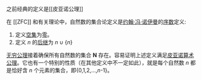 
之前经典的定义是[[皮亚诺公理]]

在 [[ZFC]] 和有关理论中，自然数的集合论定义是[约翰·冯·诺伊曼](https://zh.wikipedia.org/wiki/%E7%BA%A6%E7%BF%B0%C2%B7%E5%86%AF%C2%B7%E8%AF%BA%E4%BC%8A%E6%9B%BC "约翰·冯·诺伊曼")的[序数](https://zh.wikipedia.org/wiki/%E5%BA%8F%E6%95%B0 "序数")定义:

1. 定义[空集](https://zh.wikipedia.org/wiki/%E7%A9%BA%E9%9B%86 "空集")为[零](https://zh.wikipedia.org/wiki/%E9%9B%B6 "零")。
2. 定义 _n_ 的[后继](https://zh.wikipedia.org/wiki/%E5%BE%8C%E7%B9%BC%E5%87%BD%E6%95%B8 "后继函数")为 _n_ ∪ {_n_}

[无穷公理](https://zh.wikipedia.org/wiki/%E6%97%A0%E7%A9%B7%E5%85%AC%E7%90%86 "无穷公理")接着确保所有自然数的集合 **N** 存在。容易证明上述定义满足[皮亚诺算术公理](https://zh.wikipedia.org/wiki/%E7%9A%AE%E4%BA%9A%E8%AF%BA%E7%AE%97%E6%9C%AF%E5%85%AC%E7%90%86 "皮亚诺算术公理")。它也有一个特别的性质（在其他定义中不一定如此），就是每个自然数 _n_ 都是恰好含 _n_ 个元素的集合，即{0,1,2,...,_n_-1}。

